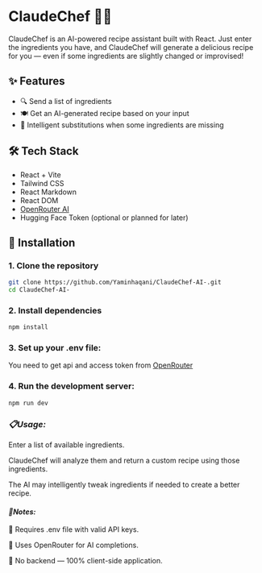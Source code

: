 # ClaudeChef 🍳🤖

ClaudeChef is an AI-powered recipe assistant built with React. Just enter the ingredients you have, and ClaudeChef will generate a delicious recipe for you — even if some ingredients are slightly changed or improvised!

## ✨ Features

- 🔍 Send a list of ingredients
- 🍽️ Get an AI-generated recipe based on your input
- 🤏 Intelligent substitutions when some ingredients are missing

## 🛠 Tech Stack

- React + Vite  
- Tailwind CSS  
- React Markdown  
- React DOM  
- [OpenRouter AI](https://openrouter.ai)  
- Hugging Face Token (optional or planned for later)

## 🚀 Installation

### 1. Clone the repository

```bash
git clone https://github.com/Yaminhaqani/ClaudeChef-AI-.git
cd ClaudeChef-AI-
```

### 2. Install dependencies
```bash
npm install
```

### 3.  Set up your .env file:
You need to get api and access token from [OpenRouter](https://openrouter.ai) 

### 4.  Run the development server:
```bash
npm run dev
```

### **_📋Usage:_** 
Enter a list of available ingredients.

ClaudeChef will analyze them and return a custom recipe using those ingredients.

The AI may intelligently tweak ingredients if needed to create a better recipe.

#### **_📌Notes:_**
🔐 Requires .env file with valid API keys.

🧠 Uses OpenRouter for AI completions.

🚫 No backend — 100% client-side application.